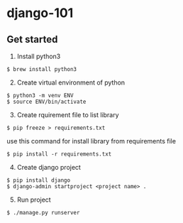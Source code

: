 # django-101

## Get started
1. Install python3
```
$ brew install python3
```
2. Create virtual environment of python
```
$ python3 -m venv ENV
$ source ENV/bin/activate
```
3. Create rquirement file to list library
```
$ pip freeze > requirements.txt
```
use this command for install library from requirements file
```
$ pip install -r requirements.txt
```
4. Create django project
```
$ pip install django
$ django-admin startproject <project name> .
```
5. Run project
```
$ ./manage.py runserver
```


